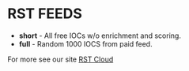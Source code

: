 # RST FEEDS
- **short** - All free IOCs w/o enrichment and scoring.
- **full** - Random 1000 IOCS from paid feed.

For more see our site [RST Cloud](https://rstcloud.net)
